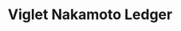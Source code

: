 ---
layout: solution
title:  Viglet Nakamoto Ledger
status: unstable
identifier: nakamoto
order: 5
permalink: /nakamoto/
github: https://github.com/opennakamoto
github-org: opennakamoto
main-color: hotpink
logo-acronym: Na
logo-section: Ledger
short-name: Nakamoto Ledger
full-name: Viglet Nakamoto Ledger
description: Decentralized, distributed, digital ledger.
twitter-url: https://twitter.com/VigletTweet
social-image: https://avatars.githubusercontent.com/u/57295174?s=280&amp;v=4
facebook-url: https://www.facebook.com/viglet
file-type: .jar
youtube-channel: https://www.youtube.com/channel/UCMOUMnOecpTV05LpLytawuw
categories: ["incubator"]
---